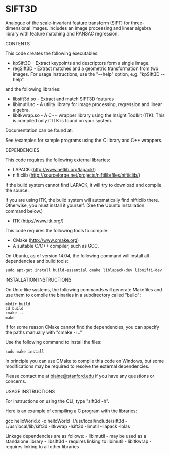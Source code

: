 # SIFT3D
Analogue of the scale-invariant feature transform (SIFT) for three-dimensional images. Includes an image processing and linear algebra library with feature matching and RANSAC regression.

CONTENTS

This code creates the following executables:
- kpSift3D - Extract keypoints and descriptors form a single image.
- regSift3D - Extract matches and a geometric transformation from two images. 
For usage instructions, use the "--help" option, e.g. "kpSift3D --help".

and the following libraries:
- libsift3d.so - Extract and match SIFT3D features
- libimutil.so - A utility library for image processing, regression and linear algebra.
- libitkwrap.so - A C++ wrapper library using the Insight Toolkit (ITK). This is compiled only if ITK is found on your system.

Documentation can be found at:

See /examples for sample programs using the C library and C++ wrappers.

DEPENDENCIES

This code requires the following external libraries:
- LAPACK (http://www.netlib.org/lapack/)
- nifticlib (http://sourceforge.net/projects/niftilib/files/nifticlib/)

If the build system cannot find LAPACK, it will try to download and compile the source.

If you are using ITK, the build system will automatically find nifticlib there. Otherwise, you must install it yourself. (See the Ubuntu installation command below.)
- ITK (http://www.itk.org/)

This code requires the following tools to compile:
- CMake (http://www.cmake.org)
- A suitable C/C++ compiler, such as GCC.

On Ubuntu, as of version 14.04, the following command will install all dependencies and build tools:

	sudo apt-get install build-essential cmake liblapack-dev libnifti-dev

INSTALLATION INSTRUCTIONS

On Unix-like systems, the following commands will generate Makefiles and use them to compile the binaries in a subdirectory called "build":

	mkdir build
	cd build
	cmake ..
	make

If for some reason CMake cannot find the dependencies, you can specify the paths manually with "cmake -i .."

Use the following command to install the files:

	sudo make install

In principle you can use CMake to compile this code on Windows, but some modifications may be required to resolve the external dependencies.

Please contact me at blaine@stanford.edu if you have any questions or concerns.

USAGE INSTRUCTIONS

For instructions on using the CLI, type "sift3d -h".

Here is an example of compiling a C program with the libraries:

gcc helloWorld.c -o helloWorld -I/usr/local/include/sift3d -L/usr/local/lib/sift3d -litkwrap -lsift3d -limutil -llapack -lblas

Linkage dependencies are as follows:
	- libimutil - may be used as a standalone library
	- libsift3d - requires linking to libimutil
	- libitkwrap - requires linking to all other libraries
